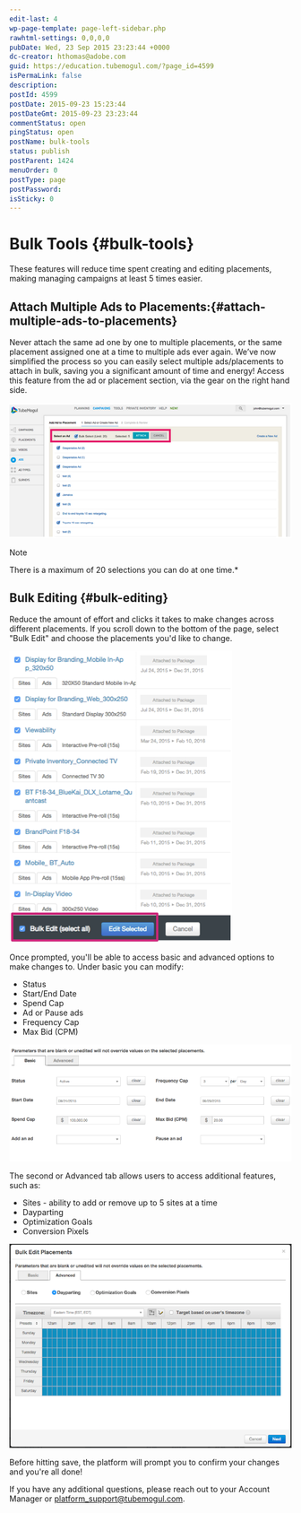 ```yaml
---
edit-last: 4
wp-page-template: page-left-sidebar.php
rawhtml-settings: 0,0,0,0
pubDate: Wed, 23 Sep 2015 23:23:44 +0000
dc-creator: hthomas@adobe.com
guid: https://education.tubemogul.com/?page_id=4599
isPermaLink: false
description: 
postId: 4599
postDate: 2015-09-23 15:23:44
postDateGmt: 2015-09-23 23:23:44
commentStatus: open
pingStatus: open
postName: bulk-tools
status: publish
postParent: 1424
menuOrder: 0
postType: page
postPassword: 
isSticky: 0
---
```


# Bulk Tools {#bulk-tools}

These features will reduce time spent creating and editing placements, making managing campaigns at least 5 times easier.

## Attach Multiple Ads to Placements:{#attach-multiple-ads-to-placements}

Never attach the same ad one by one to multiple placements, or the same placement assigned one at a time to multiple ads ever again. We’ve now simplified the process so you can easily select multiple ads/placements to attach in bulk, saving you a significant amount of time and energy! Access this feature from the ad or placement section, via the gear on the right hand side.

![unnamed (3)](assets/unnamed-3.png)


>[!NOTE]
>There is a maximum of 20 selections you can do at one time.*

## Bulk Editing {#bulk-editing}

Reduce the amount of effort and clicks it takes to make changes across different placements. If you scroll down to the bottom of the page, select "Bulk Edit" and choose the placements you'd like to change.

![bulk3](assets/bulk3.png)

Once prompted, you'll be able to access basic and advanced options to make changes to. Under basic you can modify:

* Status
* Start/End Date
* Spend Cap
* Ad or Pause ads
* Frequency Cap
* Max Bid (CPM)

![basic](assets/basic.png)

The second or Advanced tab allows users to access additional features, such as:

* Sites - ability to add or remove up to 5 sites at a time
* Dayparting
* Optimization Goals
* Conversion Pixels

![4 - Bulk Editor - DayParting](assets/4-bulk-editor-dayparting.png)

Before hitting save, the platform will prompt you to confirm your changes and you're all done!

If you have any additional questions, please reach out to your Account Manager or platform_support@tubemogul.com. 